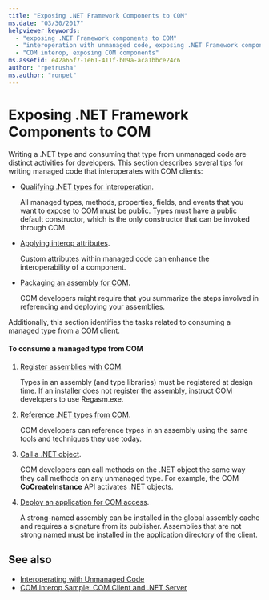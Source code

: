 ```yaml
---
title: "Exposing .NET Framework Components to COM"
ms.date: "03/30/2017"
helpviewer_keywords: 
  - "exposing .NET Framework components to COM"
  - "interoperation with unmanaged code, exposing .NET Framework components"
  - "COM interop, exposing COM components"
ms.assetid: e42a65f7-1e61-411f-b09a-aca1bbce24c6
author: "rpetrusha"
ms.author: "ronpet"
---
```

# Exposing .NET Framework Components to COM
Writing a .NET type and consuming that type from unmanaged code are distinct activities for developers. This section describes several tips for writing managed code that interoperates with COM clients:  
  
-   [Qualifying .NET types for interoperation](../../../docs/framework/interop/qualifying-net-types-for-interoperation.md).  
  
     All managed types, methods, properties, fields, and events that you want to expose to COM must be public. Types must have a public default constructor, which is the only constructor that can be invoked through COM.  
  
-   [Applying interop attributes](../../../docs/framework/interop/applying-interop-attributes.md).  
  
     Custom attributes within managed code can enhance the interoperability of a component.  
  
-   [Packaging an assembly for COM](../../../docs/framework/interop/packaging-an-assembly-for-com.md).  
  
     COM developers might require that you summarize the steps involved in referencing and deploying your assemblies.  
  
 Additionally, this section identifies the tasks related to consuming a managed type from a COM client.  
  
#### To consume a managed type from COM  
  
1.  [Register assemblies with COM](../../../docs/framework/interop/registering-assemblies-with-com.md).  
  
     Types in an assembly (and type libraries) must be registered at design time. If an installer does not register the assembly, instruct COM developers to use Regasm.exe.  
  
2.  [Reference .NET types from COM](../../../docs/framework/interop/how-to-reference-net-types-from-com.md).  
  
     COM developers can reference types in an assembly using the same tools and techniques they use today.  
  
3.  [Call a .NET object](https://docs.microsoft.com/previous-versions/dotnet/netframework-4.0/8hw8h46b(v=vs.100)).  
  
     COM developers can call methods on the .NET object the same way they call methods on any unmanaged type. For example, the COM **CoCreateInstance** API activates .NET objects.  
  
4.  [Deploy an application for COM access](https://docs.microsoft.com/previous-versions/dotnet/netframework-4.0/c2850st8(v=vs.100)).  
  
     A strong-named assembly can be installed in the global assembly cache and requires a signature from its publisher. Assemblies that are not strong named must be installed in the application directory of the client.  
  
## See also
- [Interoperating with Unmanaged Code](../../../docs/framework/interop/index.md)
- [COM Interop Sample: COM Client and .NET Server](../../../docs/framework/interop/com-interop-sample-com-client-and-net-server.md)
